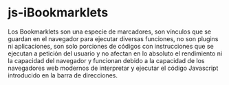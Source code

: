 # js-iBookmarklets

Los Bookmarklets son una especie de marcadores, son vínculos que se guardan en el navegador para ejecutar diversas funciones, no son plugins ni aplicaciones, son solo porciones de códigos con instrucciones que se ejecutan a petición del usuario y no afectan en lo absoluto el rendimiento ni la capacidad del navegador y funcionan debido a la capacidad de los navegadores web modernos de interpretar y ejecutar el código Javascript introducido en la barra de direcciones.

